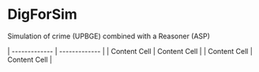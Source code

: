# DigForSim

Simulation of crime (UPBGE) combined with a Reasoner (ASP)




| ------------- | ------------- |
| Content Cell  | Content Cell  |
| Content Cell  | Content Cell  |
